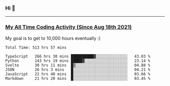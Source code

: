 ### Hi 🙂

---

### <a href="https://wakatime.com/@Eroxl">My All Time Coding Activity (Since Aug 18th 2021)</a>
My goal is to get to 10,000 hours eventually :)
<!--START_SECTION:waka-->

```text
Total Time: 513 hrs 57 mins

TypeScript   266 hrs 30 mins ██████████▓░░░░░░░░░░░░░░   43.03 %
Python       143 hrs 19 mins █████▓░░░░░░░░░░░░░░░░░░░   23.14 %
Svelte       30 hrs 11 mins  █▒░░░░░░░░░░░░░░░░░░░░░░░   04.88 %
JSON         26 hrs 3 mins   █░░░░░░░░░░░░░░░░░░░░░░░░   04.21 %
JavaScript   22 hrs 40 mins  █░░░░░░░░░░░░░░░░░░░░░░░░   03.66 %
Markdown     21 hrs 20 mins  █░░░░░░░░░░░░░░░░░░░░░░░░   03.45 %
```

<!--END_SECTION:waka-->
